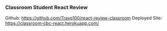 ### Classroom Student React Review 

Github: https://github.com/Travo100/react-review-classroom
Deployed Site: https://classroom-cbc-react.herokuapp.com/
